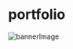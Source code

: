 # portfolio
![bannerImage](https://github.com/Sravani69/portfolio/assets/106593724/64cf9be6-8e87-4801-8449-f2c0753158a2)
